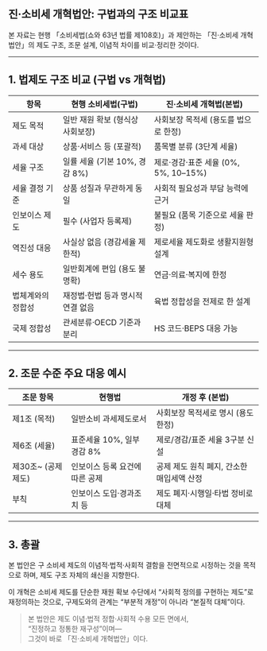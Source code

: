 ## 진·소비세 개혁법안: 구법과의 구조 비교표

본 자료는 현행 「소비세법(쇼와 63년 법률 제108호)」과 제안하는 「진·소비세 개혁법안」의 제도 구조, 조문 설계, 이념적 차이를 비교·정리한 것이다.

---

## 1. 법제도 구조 비교 (구법 vs 개혁법)

| 항목 | 현행 소비세법(구법) | 진·소비세 개혁법(본법) |
|------|-------------------|------------------------|
| 제도 목적 | 일반 재원 확보 (형식상 사회보장) | 사회보장 목적세 (용도를 법으로 한정) |
| 과세 대상 | 상품·서비스 등 (포괄적) | 품목별 분류 (3단계 세율) |
| 세율 구조 | 일률 세율 (기본 10%, 경감 8%) | 제로·경감·표준 세율 (0%, 5%, 10–15%) |
| 세율 결정 기준 | 상품 성질과 무관하게 동일 | 사회적 필요성과 부담 능력에 근거 |
| 인보이스 제도 | 필수 (사업자 등록제) | 불필요 (품목 기준으로 세율 판정) |
| 역진성 대응 | 사실상 없음 (경감세율 제한적) | 제로세율 제도화로 생활지원형 설계 |
| 세수 용도 | 일반회계에 편입 (용도 불명확) | 연금·의료·복지에 한정 |
| 법체계와의 정합성 | 재정법·헌법 등과 명시적 연결 없음 | 육법 정합성을 전제로 한 설계 |
| 국제 정합성 | 관세분류·OECD 기준과 분리 | HS 코드·BEPS 대응 가능 |

---

## 2. 조문 수준 주요 대응 예시

| 조문 항목 | 현행법 | 개정 후 (본법) |
|-----------|--------|----------------|
| 제1조 (목적) | 일반소비 과세제도로서 | 사회보장 목적세로 명시 (용도 한정) |
| 제6조 (세율) | 표준세율 10%, 일부 경감 8% | 제로/경감/표준 세율 3구분 신설 |
| 제30조~ (공제 제도) | 인보이스 등록 요건에 따른 공제 | 공제 제도 원칙 폐지, 간소한 매입세액 산정 |
| 부칙 | 인보이스 도입·경과조치 등 | 제도 폐지·시행일·타법 정비로 대체 |

---

## 3. 총괄

본 법안은 구 소비세 제도의 이념적·법적·사회적 결함을 전면적으로 시정하는 것을 목적으로 하며, 제도 구조 자체의 쇄신을 지향한다.

이 개혁은 소비세 제도를 단순한 재원 확보 수단에서 “사회적 정의를 구현하는 제도”로 재정의하는 것으로, 구제도와의 관계는 “부분적 개정”이 아니라 “본질적 대체”이다.

> 본 법안은 제도 이념·법적 정합·사회적 수용 모든 면에서,  
> “진정하고 정통한 재구성”이며—  
> 그것이 바로 「진·소비세 개혁법안」이다.
